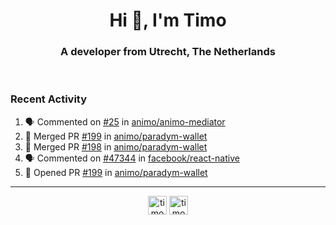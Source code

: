 <h1 align="center">Hi 👋, I'm Timo</h1>
<h3 align="center">A developer from Utrecht, The Netherlands</h3>
<br/>
<!-- https://github.com/rahuldkjain/github-profile-readme-generator --!>

<!--  <p align="left"><img src="https://github-readme-stats.vercel.app/api?username=timoglastra&show_icons=true&count_private=true&" alt="timoglastra" /></p> --!>

<!--
Github language stats
<p align="left"><img src="https://github-readme-stats.vercel.app/api/top-langs/?username=timoglastra&layout=compact" alt="timoglastra" /><p>
-->

<!-- Codestats language stats -->
<!-- <p align="left"><img src="https://codestats-readme.vercel.app/api/top-langs/?username=timoglastra&layout=compact&language_count=12" alt="timoglastra" /><p>    --!>
  
<h3>Recent Activity</h3>

<!--START_SECTION:activity-->
1. 🗣 Commented on [#25](https://github.com/animo/animo-mediator/issues/25#issuecomment-2454733260) in [animo/animo-mediator](https://github.com/animo/animo-mediator)
2. 🎉 Merged PR [#199](https://github.com/animo/paradym-wallet/pull/199) in [animo/paradym-wallet](https://github.com/animo/paradym-wallet)
3. 🎉 Merged PR [#198](https://github.com/animo/paradym-wallet/pull/198) in [animo/paradym-wallet](https://github.com/animo/paradym-wallet)
4. 🗣 Commented on [#47344](https://github.com/facebook/react-native/issues/47344#issuecomment-2452892414) in [facebook/react-native](https://github.com/facebook/react-native)
5. 💪 Opened PR [#199](https://github.com/animo/paradym-wallet/pull/199) in [animo/paradym-wallet](https://github.com/animo/paradym-wallet)
<!--END_SECTION:activity-->

---

<p align="center">
<a href="https://twitter.com/timoglastra" target="blank"><img align="center" src="https://cdn.jsdelivr.net/npm/simple-icons@3.0.1/icons/twitter.svg" alt="timoglastra" height="30" width="30" /></a>
<a href="https://linkedin.com/in/timoglastra" target="blank"><img align="center" src="https://cdn.jsdelivr.net/npm/simple-icons@3.0.1/icons/linkedin.svg" alt="timoglastra" height="30" width="30" /></a>
</p>



